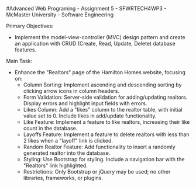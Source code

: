#Advanced Web Programing - Assignment 5 - SFWRTECH4WP3 - McMaster University - Software Engineering

Primary Objectives: 
- Implement the model-view-controller (MVC) design pattern and create an application with CRUD (Create, Read, Update, Delete) database features.

Main Task: 
- Enhance the "Realtors" page of the Hamilton Homes website, focusing on:
  - Column Sorting: Implement ascending and descending sorting by clicking arrow icons in column headers.
  - Form Validation: Server-side validation for adding/updating realtors. Display errors and highlight input fields with errors.
  - Likes Column: Add a "likes" column to the realtor table, with initial value set to 0. Include likes in add/update functionality.
  - Like Feature: Implement a feature to like realtors, increasing their like count in the database.
  - Layoffs Feature: Implement a feature to delete realtors with less than 2 likes when a "layoff" link is clicked.
  - Random Realtor Feature: Add functionality to insert a randomly generated realtor into the database.
  - Styling: Use Bootstrap for styling. Include a navigation bar with the "Realtors" link highlighted.
  - Restrictions: Only Bootstrap or jQuery may be used; no other libraries, frameworks, or plugins.
